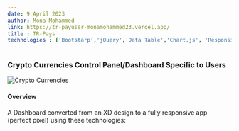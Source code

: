 ```yaml
---
date: 9 April 2023
author: Mona Mohammed
link: https://tr-payuser-monamohammed23.vercel.app/
title : TR-Pays
technologies : ['Bootstarp','jQuery','Data Table','Chart.js', 'Responsive Design']
---
```


### Crypto Currencies Control Panel/Dashboard Specific to Users

![Crypto Currencies](/images/trPay/profile.png)

#### Overview

A Dashboard converted from an XD design to a fully responsive app (perfect pixel) using these technologies: 
